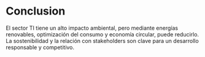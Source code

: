 # Conclusion

El sector TI tiene un alto impacto ambiental, pero mediante energías renovables, optimización del consumo y economía circular, puede reducirlo. La sostenibilidad y la relación con stakeholders son clave para un desarrollo responsable y competitivo.

